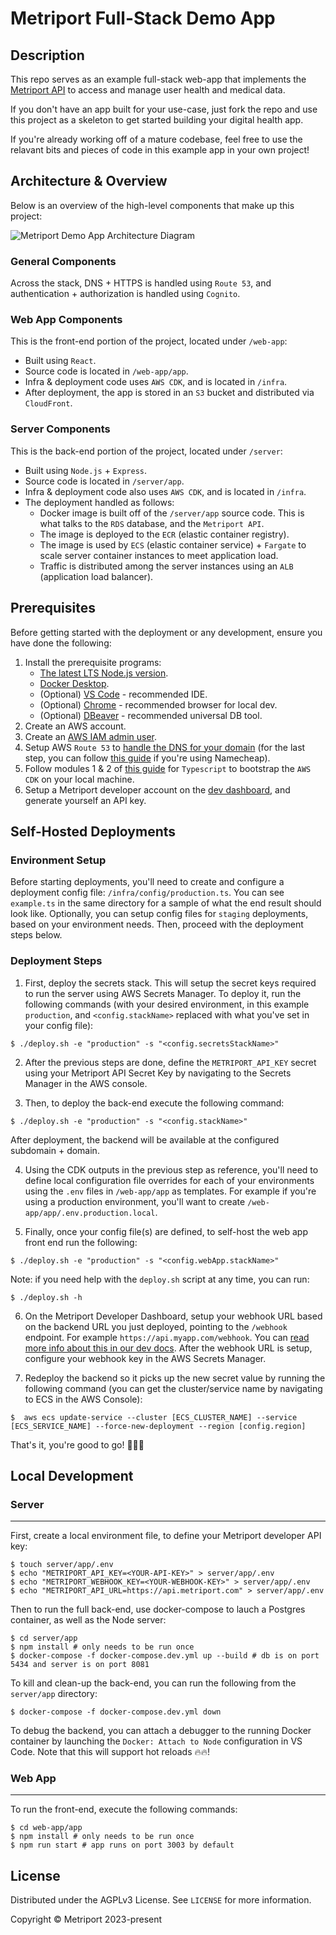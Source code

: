 # **Metriport Full-Stack Demo App**

## **Description**

This repo serves as an example full-stack web-app that implements the [Metriport API](https://metriport.com/) to access and manage user health and medical data.

If you don't have an app built for your use-case, just fork the repo and use this project as a skeleton to get started building your digital health app.

If you're already working off of a mature codebase, feel free to use the relavant bits and pieces of code in this example app in your own project!

## **Architecture & Overview**

Below is an overview of the high-level components that make up this project:

![Metriport Demo App Architecture Diagram](assets/DemoAppArchitecture.png?raw=true "Architecture Diagram")

### General Components

Across the stack, DNS + HTTPS is handled using `Route 53`, and authentication + authorization is handled using `Cognito`.

### Web App Components

This is the front-end portion of the project, located under `/web-app`:

- Built using `React`.
- Source code is located in `/web-app/app`.
- Infra & deployment code uses `AWS CDK`, and is located in `/infra`.
- After deployment, the app is stored in an `S3` bucket and distributed via `CloudFront`.

### Server Components

This is the back-end portion of the project, located under `/server`:

- Built using `Node.js` + `Express`.
- Source code is located in `/server/app`.
- Infra & deployment code also uses `AWS CDK`, and is located in `/infra`.
- The deployment handled as follows:
  - Docker image is built off of the `/server/app` source code. This is what talks to the `RDS` database, and the `Metriport API`.
  - The image is deployed to the `ECR` (elastic container registry).
  - The image is used by `ECS` (elastic container service) + `Fargate` to scale server container instances to meet application load.
  - Traffic is distributed among the server instances using an `ALB` (application load balancer).

## **Prerequisites**

Before getting started with the deployment or any development, ensure you have done the following:

1. Install the prerequisite programs:
   - [The latest LTS Node.js version](https://nodejs.org/en/download/).
   - [Docker Desktop](https://www.docker.com/products/docker-desktop/).
   - (Optional) [VS Code](https://code.visualstudio.com/) - recommended IDE.
   - (Optional) [Chrome](https://www.google.com/chrome/) - recommended browser for local dev.
   - (Optional) [DBeaver](https://dbeaver.io/) - recommended universal DB tool.
2. Create an AWS account.
3. Create an [AWS IAM admin user](https://docs.aws.amazon.com/IAM/latest/UserGuide/getting-started_create-admin-group.html).
4. Setup AWS `Route 53` to [handle the DNS for your domain](https://docs.aws.amazon.com/Route53/latest/DeveloperGuide/migrate-dns-domain-inactive.html) (for the last step, you can follow [this guide](https://www.namecheap.com/support/knowledgebase/article.aspx/10371/2208/how-do-i-link-my-domain-to-amazon-web-services/) if you're using Namecheap).
5. Follow modules 1 & 2 of [this guide](https://aws.amazon.com/getting-started/guides/setup-cdk/) for `Typescript` to bootstrap the `AWS CDK` on your local machine.
6. Setup a Metriport developer account on the [dev dashboard](https://dash.metriport.com/), and generate yourself an API key.

## **Self-Hosted Deployments**

### **Environment Setup**

Before starting deployments, you'll need to create and configure a deployment config file: `/infra/config/production.ts`. You can see `example.ts` in the same directory for a sample of what the end result should look like. Optionally, you can setup config files for `staging` deployments, based on your environment needs. Then, proceed with the deployment steps below.

### **Deployment Steps**

1. First, deploy the secrets stack. This will setup the secret keys required to run the server using AWS Secrets Manager. To deploy it, run the following commands (with your desired environment, in this example `production`, and `<config.stackName>` replaced with what you've set in your config file):

```shell
$ ./deploy.sh -e "production" -s "<config.secretsStackName>"
```

2. After the previous steps are done, define the `METRIPORT_API_KEY` secret using your Metriport API Secret Key by navigating to the Secrets Manager in the AWS console.

3. Then, to deploy the back-end execute the following command:

```shell
$ ./deploy.sh -e "production" -s "<config.stackName>"
```

After deployment, the backend will be available at the configured subdomain + domain.

4. Using the CDK outputs in the previous step as reference, you'll need to define local configuration file overrides for each of your environments using the `.env` files in `/web-app/app` as templates. For example if you're using a production environment, you'll want to create `/web-app/app/.env.production.local`.

5. Finally, once your config file(s) are defined, to self-host the web app front end run the following:

```shell
$ ./deploy.sh -e "production" -s "<config.webApp.stackName>"
```

Note: if you need help with the `deploy.sh` script at any time, you can run:

```shell
$ ./deploy.sh -h
```

6. On the Metriport Developer Dashboard, setup your webhook URL based on the backend URL you just deployed, pointing to the `/webhook` endpoint. For example `https://api.myapp.com/webhook`. You can [read more info about this in our dev docs](https://docs.metriport.com/more-info/webhooks). After the webhook URL is setup, configure your webhook key in the AWS Secrets Manager.

7. Redeploy the backend so it picks up the new secret value by running the following command (you can get the cluster/service name by navigating to ECS in the AWS Console):

```shell
$  aws ecs update-service --cluster [ECS_CLUSTER_NAME] --service [ECS_SERVICE_NAME] --force-new-deployment --region [config.region]
```

That's it, you're good to go! 🎉🎉🎉

## **Local Development**

### Server

---

First, create a local environment file, to define your Metriport developer API key:

```shell
$ touch server/app/.env
$ echo "METRIPORT_API_KEY=<YOUR-API-KEY>" > server/app/.env
$ echo "METRIPORT_WEBHOOK_KEY=<YOUR-WEBHOOK-KEY>" > server/app/.env
$ echo "METRIPORT_API_URL=https://api.metriport.com" > server/app/.env
```

Then to run the full back-end, use docker-compose to lauch a Postgres container, as well as the Node server:

```shell
$ cd server/app
$ npm install # only needs to be run once
$ docker-compose -f docker-compose.dev.yml up --build # db is on port 5434 and server is on port 8081
```

To kill and clean-up the back-end, you can run the following from the `server/app` directory:

```shell
$ docker-compose -f docker-compose.dev.yml down
```

To debug the backend, you can attach a debugger to the running Docker container by launching the `Docker: Attach to Node` configuration in VS Code. Note that this will support hot reloads 🔥🔥!

### Web App

---

To run the front-end, execute the following commands:

```shell
$ cd web-app/app
$ npm install # only needs to be run once
$ npm run start # app runs on port 3003 by default
```

## License

Distributed under the AGPLv3 License. See `LICENSE` for more information.

Copyright © Metriport 2023-present
